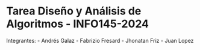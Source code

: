 # Tarea Diseño y Análisis de Algoritmos - INFO145-2024

Integrantes:
    - Andrés Galaz
    - Fabrizio Fresard
    - Jhonatan Friz
    - Juan Lopez 
